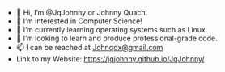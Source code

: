 - 👋 Hi, I’m @JqJohnny or Johnny Quach.
- 👀 I’m interested in Computer Science!
- 🌱 I’m currently learning operating systems such as Linux.
- 💞️ I’m looking to learn and produce professional-grade code.
- 📫 I can be reached at Johnqdx@gmail.com
- Link to my Website: https://jqjohnny.github.io/JqJohnny/ 
<!---
JqJohnny/JqJohnny is a ✨ special ✨ repository because its `README.md` (this file) appears on your GitHub profile.
You can click the Preview link to take a look at your changes.
--->
